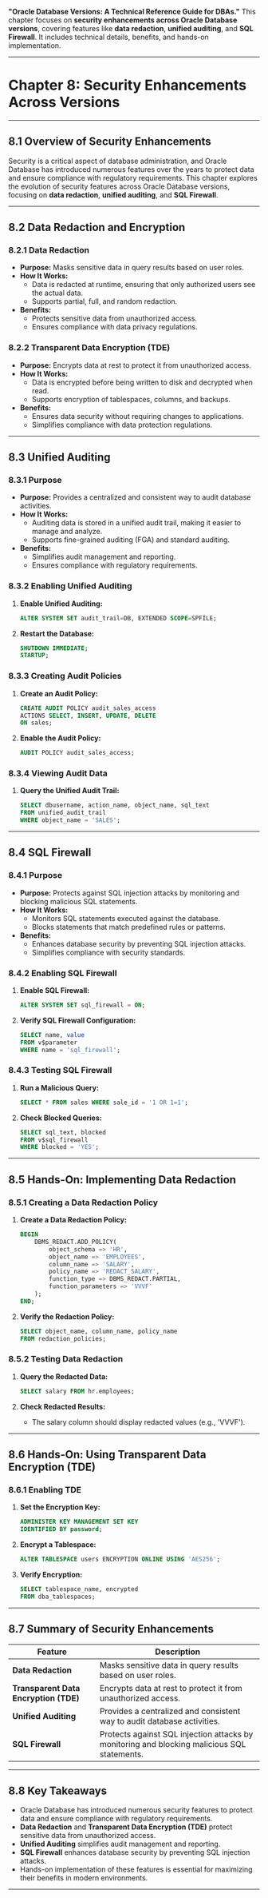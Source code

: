 **"Oracle Database Versions: A Technical Reference Guide for DBAs."** 
This chapter focuses on **security enhancements across Oracle Database versions**, covering features like **data redaction**, **unified auditing**, and **SQL Firewall**. It includes technical details, benefits, and hands-on implementation.

---

# **Chapter 8: Security Enhancements Across Versions**

---

## **8.1 Overview of Security Enhancements**

Security is a critical aspect of database administration, and Oracle Database has introduced numerous features over the years to protect data and ensure compliance with regulatory requirements. This chapter explores the evolution of security features across Oracle Database versions, focusing on **data redaction**, **unified auditing**, and **SQL Firewall**.

---

## **8.2 Data Redaction and Encryption**

### **8.2.1 Data Redaction**
- **Purpose:** Masks sensitive data in query results based on user roles.
- **How It Works:**
  - Data is redacted at runtime, ensuring that only authorized users see the actual data.
  - Supports partial, full, and random redaction.
- **Benefits:**
  - Protects sensitive data from unauthorized access.
  - Ensures compliance with data privacy regulations.

### **8.2.2 Transparent Data Encryption (TDE)**
- **Purpose:** Encrypts data at rest to protect it from unauthorized access.
- **How It Works:**
  - Data is encrypted before being written to disk and decrypted when read.
  - Supports encryption of tablespaces, columns, and backups.
- **Benefits:**
  - Ensures data security without requiring changes to applications.
  - Simplifies compliance with data protection regulations.

---

## **8.3 Unified Auditing**

### **8.3.1 Purpose**
- **Purpose:** Provides a centralized and consistent way to audit database activities.
- **How It Works:**
  - Auditing data is stored in a unified audit trail, making it easier to manage and analyze.
  - Supports fine-grained auditing (FGA) and standard auditing.
- **Benefits:**
  - Simplifies audit management and reporting.
  - Ensures compliance with regulatory requirements.

### **8.3.2 Enabling Unified Auditing**
1. **Enable Unified Auditing:**
   ```sql
   ALTER SYSTEM SET audit_trail=DB, EXTENDED SCOPE=SPFILE;
   ```

2. **Restart the Database:**
   ```sql
   SHUTDOWN IMMEDIATE;
   STARTUP;
   ```

### **8.3.3 Creating Audit Policies**
1. **Create an Audit Policy:**
   ```sql
   CREATE AUDIT POLICY audit_sales_access
   ACTIONS SELECT, INSERT, UPDATE, DELETE
   ON sales;
   ```

2. **Enable the Audit Policy:**
   ```sql
   AUDIT POLICY audit_sales_access;
   ```

### **8.3.4 Viewing Audit Data**
1. **Query the Unified Audit Trail:**
   ```sql
   SELECT dbusername, action_name, object_name, sql_text
   FROM unified_audit_trail
   WHERE object_name = 'SALES';
   ```

---

## **8.4 SQL Firewall**

### **8.4.1 Purpose**
- **Purpose:** Protects against SQL injection attacks by monitoring and blocking malicious SQL statements.
- **How It Works:**
  - Monitors SQL statements executed against the database.
  - Blocks statements that match predefined rules or patterns.
- **Benefits:**
  - Enhances database security by preventing SQL injection attacks.
  - Simplifies compliance with security standards.

### **8.4.2 Enabling SQL Firewall**
1. **Enable SQL Firewall:**
   ```sql
   ALTER SYSTEM SET sql_firewall = ON;
   ```

2. **Verify SQL Firewall Configuration:**
   ```sql
   SELECT name, value
   FROM v$parameter
   WHERE name = 'sql_firewall';
   ```

### **8.4.3 Testing SQL Firewall**
1. **Run a Malicious Query:**
   ```sql
   SELECT * FROM sales WHERE sale_id = '1 OR 1=1';
   ```

2. **Check Blocked Queries:**
   ```sql
   SELECT sql_text, blocked
   FROM v$sql_firewall
   WHERE blocked = 'YES';
   ```

---

## **8.5 Hands-On: Implementing Data Redaction**

### **8.5.1 Creating a Data Redaction Policy**
1. **Create a Data Redaction Policy:**
   ```sql
   BEGIN
       DBMS_REDACT.ADD_POLICY(
           object_schema => 'HR',
           object_name => 'EMPLOYEES',
           column_name => 'SALARY',
           policy_name => 'REDACT_SALARY',
           function_type => DBMS_REDACT.PARTIAL,
           function_parameters => 'VVVF'
       );
   END;
   ```

2. **Verify the Redaction Policy:**
   ```sql
   SELECT object_name, column_name, policy_name
   FROM redaction_policies;
   ```

### **8.5.2 Testing Data Redaction**
1. **Query the Redacted Data:**
   ```sql
   SELECT salary FROM hr.employees;
   ```

2. **Check Redacted Results:**
   - The salary column should display redacted values (e.g., 'VVVF').

---

## **8.6 Hands-On: Using Transparent Data Encryption (TDE)**

### **8.6.1 Enabling TDE**
1. **Set the Encryption Key:**
   ```sql
   ADMINISTER KEY MANAGEMENT SET KEY
   IDENTIFIED BY password;
   ```

2. **Encrypt a Tablespace:**
   ```sql
   ALTER TABLESPACE users ENCRYPTION ONLINE USING 'AES256';
   ```

3. **Verify Encryption:**
   ```sql
   SELECT tablespace_name, encrypted
   FROM dba_tablespaces;
   ```

---

## **8.7 Summary of Security Enhancements**

| **Feature**                     | **Description**                                                                 |
|----------------------------------|---------------------------------------------------------------------------------|
| **Data Redaction**               | Masks sensitive data in query results based on user roles.                      |
| **Transparent Data Encryption (TDE)** | Encrypts data at rest to protect it from unauthorized access.               |
| **Unified Auditing**             | Provides a centralized and consistent way to audit database activities.         |
| **SQL Firewall**                 | Protects against SQL injection attacks by monitoring and blocking malicious SQL statements. |

---

## **8.8 Key Takeaways**
- Oracle Database has introduced numerous security features to protect data and ensure compliance with regulatory requirements.
- **Data Redaction** and **Transparent Data Encryption (TDE)** protect sensitive data from unauthorized access.
- **Unified Auditing** simplifies audit management and reporting.
- **SQL Firewall** enhances database security by preventing SQL injection attacks.
- Hands-on implementation of these features is essential for maximizing their benefits in modern environments.

---
